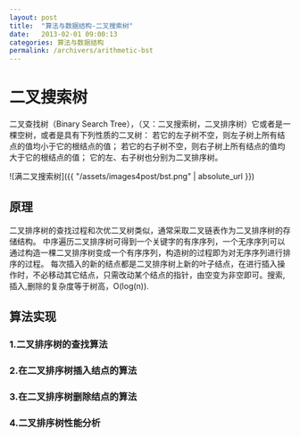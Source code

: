 ```yaml
---
layout: post
title:  "算法与数据结构-二叉搜索树"
date:   2013-02-01 09:00:13
categories: 算法与数据结构
permalink: /archivers/arithmetic-bst
---
```


# 二叉搜索树 #
二叉查找树（Binary Search Tree），（又：二叉搜索树，二叉排序树）它或者是一棵空树，或者是具有下列性质的二叉树： 若它的左子树不空，则左子树上所有结点的值均小于它的根结点的值； 若它的右子树不空，则右子树上所有结点的值均大于它的根结点的值； 它的左、右子树也分别为二叉排序树。

<!--more-->

![满二叉搜索树]({{ "/assets/images4post/bst.png" | absolute_url }})

## 原理 ##
二叉排序树的查找过程和次优二叉树类似，通常采取二叉链表作为二叉排序树的存储结构。
中序遍历二叉排序树可得到一个关键字的有序序列，一个无序序列可以通过构造一棵二叉排序树变成一个有序序列，构造树的过程即为对无序序列进行排序的过程。
每次插入的新的结点都是二叉排序树上新的叶子结点，在进行插入操作时，不必移动其它结点，只需改动某个结点的指针，由空变为非空即可。搜索,插入,删除的复杂度等于树高，O(log(n)).

## 算法实现 ##
### 1.二叉排序树的查找算法 ### 

### 2.在二叉排序树插入结点的算法 ### 

### 3.在二叉排序树删除结点的算法 ### 

### 4.二叉排序树性能分析 ### 





